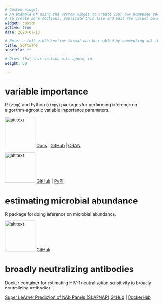 ```yaml
---
# Custom widget.
# An example of using the custom widget to create your own homepage section.
# To create more sections, duplicate this file and edit the values below as desired.
widget: custom
active: true
date: 2020-07-13

# Note: a full width section format can be enabled by commenting out the `title` and `subtitle` with a `#`.
title: Software
subtitle: ""

# Order that this section will appear in.
weight: 60

---
```


# variable importance

R (`vimp`) and Python (`vimpy`) packages for performing inference on algorithm-agnostic variable importance parameters.

[<img src="img/vimp_logo.png" title="vimp logo" id="id" class="class" width="100" height="100" alt="alt text" />](https://github.com/bdwilliamson/vimp)
[Docs](https://bdwilliamson.github.io/vimp/) |
[GitHub](https://github.com/bdwilliamson/vimp) |
[CRAN](https://CRAN.R-project.org/package=vimp)

[<img src="img/vimpy_logo.png" title="vimpy logo" id="id" class="class" width="100" height="100" alt="alt text" />](https://github.com/bdwilliamson/vimpy)
[GitHub](https://github.com/bdwilliamson/vimpy) |
[PyPI](https://pypi.org/project/vimpy/)

# estimating microbial abundance

R package for doing inference on microbial abundance.

[<img src="img/paramedic-logo.png" title="paramedic logo" id="id" class="class" width="100" height="100" alt="alt text" />](https://github.com/statdivlab/paramedic)
[GitHub](https://github.com/statdivlab/paramedic)

# broadly neutralizing antibodies

Docker container for estimating HIV-1 neutralization sensitivity to broadly neutralizing antibodies.

[Super LeArner Prediction of NAb Panels
(SLAPNAP)](https://github.com/benkeser/slapnap)
[GitHub](https://github.com/benkeser/slapnap) |
[DockerHub](https://hub.docker.com/r/slapnap/slapnap)
